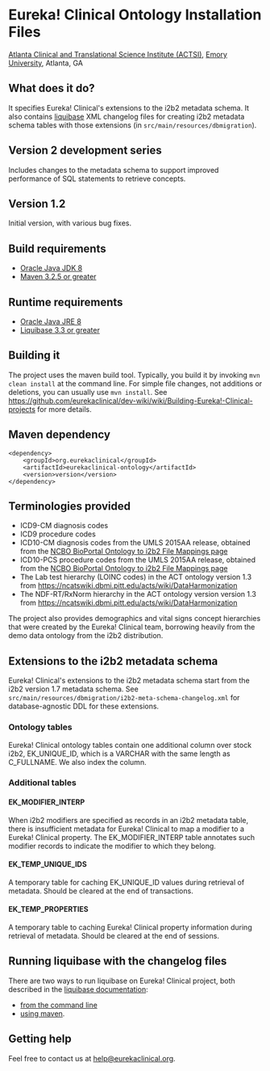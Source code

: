 # Eureka! Clinical Ontology Installation Files
[Atlanta Clinical and Translational Science Institute (ACTSI)](http://www.actsi.org), [Emory University](http://www.emory.edu), Atlanta, GA

## What does it do?
It specifies Eureka! Clinical's extensions to the i2b2 metadata schema. It also contains [liquibase](http://liquibase.org) XML changelog files for creating i2b2 metadata schema tables with those extensions (in `src/main/resources/dbmigration`).

## Version 2 development series
Includes changes to the metadata schema to support improved performance of SQL statements to retrieve concepts.

## Version 1.2
Initial version, with various bug fixes.

## Build requirements
* [Oracle Java JDK 8](http://www.oracle.com/technetwork/java/javase/overview/index.html)
* [Maven 3.2.5 or greater](https://maven.apache.org)

## Runtime requirements
* [Oracle Java JRE 8](http://www.oracle.com/technetwork/java/javase/overview/index.html)
* [Liquibase 3.3 or greater](http://www.liquibase.org/download/index.html)

## Building it
The project uses the maven build tool. Typically, you build it by invoking `mvn clean install` at the command line. For simple file changes, not additions or deletions, you can usually use `mvn install`. See https://github.com/eurekaclinical/dev-wiki/wiki/Building-Eureka!-Clinical-projects for more details.

## Maven dependency
```
<dependency>
    <groupId>org.eurekaclinical</groupId>
    <artifactId>eurekaclinical-ontology</artifactId>
    <version>version</version>
</dependency>
```

## Terminologies provided
* ICD9-CM diagnosis codes 
* ICD9 procedure codes
* ICD10-CM diagnosis codes from the UMLS 2015AA release, obtained from the [NCBO BioPortal Ontology to i2b2 File Mappings page](http://i2b2.bioontology.org)
* ICD10-PCS procedure codes from the UMLS 2015AA release, obtained from the [NCBO BioPortal Ontology to i2b2 File Mappings page](http://i2b2.bioontology.org)
* The Lab test hierarchy (LOINC codes) in the ACT ontology version 1.3 from https://ncatswiki.dbmi.pitt.edu/acts/wiki/DataHarmonization
* The NDF-RT/RxNorm hierarchy in the ACT ontology version version 1.3 from https://ncatswiki.dbmi.pitt.edu/acts/wiki/DataHarmonization

The project also provides demographics and vital signs concept hierarchies that were created by the Eureka! Clinical team, borrowing heavily from the demo data ontology from the i2b2 distribution.

## Extensions to the i2b2 metadata schema
Eureka! Clinical's extensions to the i2b2 metadata schema start from the i2b2 version 1.7 metadata schema. See `src/main/resources/dbmigration/i2b2-meta-schema-changelog.xml` for database-agnostic DDL for these extensions.

### Ontology tables
Eureka! Clinical ontology tables contain one additional column over stock i2b2, EK_UNIQUE_ID, which is a VARCHAR with the same length as C_FULLNAME. We also index the column. 

### Additional tables
#### EK_MODIFIER_INTERP
When i2b2 modifiers are specified as records in an i2b2 metadata table, there is insufficient metadata for Eureka! Clinical to map a modifier to a Eureka! Clinical property. The EK_MODIFIER_INTERP table annotates such modifier records to indicate the modifier to which they belong.
#### EK_TEMP_UNIQUE_IDS
A temporary table for caching EK_UNIQUE_ID values during retrieval of metadata. Should be cleared at the end of transactions.

#### EK_TEMP_PROPERTIES
A temporary table to caching Eureka! Clinical property information during retrieval of metadata. Should be cleared at the end of sessions.

## Running liquibase with the changelog files
There are two ways to run liquibase on Eureka! Clinical project, both described in the [liquibase documentation](http://www.liquibase.org/documentation/index.html):
* [from the command line](http://www.liquibase.org/documentation/command_line.html)
* [using maven](http://www.liquibase.org/documentation/maven/index.html).

## Getting help
Feel free to contact us at help@eurekaclinical.org.
